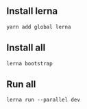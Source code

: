 

## Install lerna

```
yarn add global lerna
```

## Install all

```
lerna bootstrap
```

## Run all

```
lerna run --parallel dev
```